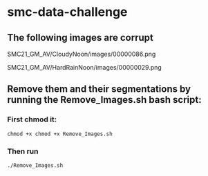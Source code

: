 # smc-data-challenge

## The following images are corrupt

SMC21_GM_AV/CloudyNoon/images/00000086.png

SMC21_GM_AV/HardRainNoon/images/00000029.png

## Remove them and their segmentations by running the Remove_Images.sh bash script:

### First chmod it:

`chmod +x chmod +x Remove_Images.sh`

### Then run 

`./Remove_Images.sh`
